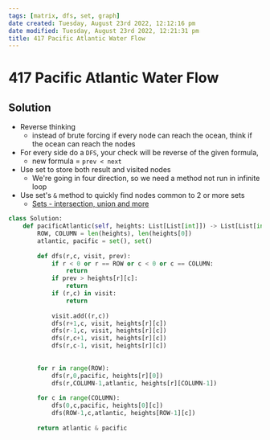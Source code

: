 ```yaml
---
tags: [matrix, dfs, set, graph]
date created: Tuesday, August 23rd 2022, 12:12:16 pm
date modified: Tuesday, August 23rd 2022, 12:21:31 pm
title: 417 Pacific Atlantic Water Flow
---
```


# 417 Pacific Atlantic Water Flow

## Solution

- Reverse thinking
	- instead of brute forcing if every node can reach the ocean, think if the ocean can reach the nodes
- For every side do a `DFS`, your check will be reverse of the given formula,
	- new formula = `prev < next`
- Use set to store both result and visited nodes
	- We're going in four direction, so we need a method not run in infinite loop
- Use set's `&` method to quickly find nodes common to 2 or more sets
	- [Sets - intersection, union and more](Algo/Tips%20&%20Tricks/Sets%20-%20intersection,%20union%20and%20more.md)

```python
class Solution:
    def pacificAtlantic(self, heights: List[List[int]]) -> List[List[int]]:
        ROW, COLUMN = len(heights), len(heights[0])
        atlantic, pacific = set(), set()
        
        def dfs(r,c, visit, prev):
            if r < 0 or r == ROW or c < 0 or c == COLUMN:
                return
            if prev > heights[r][c]:
                return
            if (r,c) in visit:
                return
            
            visit.add((r,c))
            dfs(r+1,c, visit, heights[r][c])
            dfs(r-1,c, visit, heights[r][c])
            dfs(r,c+1, visit, heights[r][c])
            dfs(r,c-1, visit, heights[r][c])
            
        
        for r in range(ROW):
            dfs(r,0,pacific, heights[r][0])
            dfs(r,COLUMN-1,atlantic, heights[r][COLUMN-1])
            
        for c in range(COLUMN):
            dfs(0,c,pacific, heights[0][c])
            dfs(ROW-1,c,atlantic, heights[ROW-1][c])
        
        return atlantic & pacific
```
